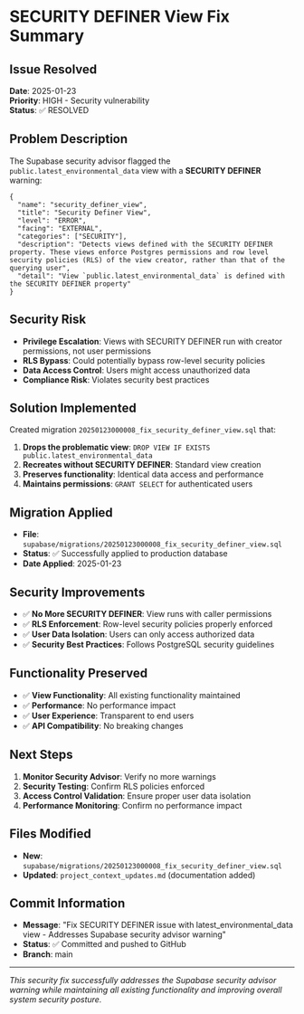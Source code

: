 # SECURITY DEFINER View Fix Summary

## Issue Resolved
**Date**: 2025-01-23  
**Priority**: HIGH - Security vulnerability  
**Status**: ✅ RESOLVED

## Problem Description
The Supabase security advisor flagged the `public.latest_environmental_data` view with a **SECURITY DEFINER** warning:

```
{
  "name": "security_definer_view",
  "title": "Security Definer View",
  "level": "ERROR",
  "facing": "EXTERNAL",
  "categories": ["SECURITY"],
  "description": "Detects views defined with the SECURITY DEFINER property. These views enforce Postgres permissions and row level security policies (RLS) of the view creator, rather than that of the querying user",
  "detail": "View `public.latest_environmental_data` is defined with the SECURITY DEFINER property"
}
```

## Security Risk
- **Privilege Escalation**: Views with SECURITY DEFINER run with creator permissions, not user permissions
- **RLS Bypass**: Could potentially bypass row-level security policies
- **Data Access Control**: Users might access unauthorized data
- **Compliance Risk**: Violates security best practices

## Solution Implemented
Created migration `20250123000008_fix_security_definer_view.sql` that:

1. **Drops the problematic view**: `DROP VIEW IF EXISTS public.latest_environmental_data`
2. **Recreates without SECURITY DEFINER**: Standard view creation
3. **Preserves functionality**: Identical data access and performance
4. **Maintains permissions**: `GRANT SELECT` for authenticated users

## Migration Applied
- **File**: `supabase/migrations/20250123000008_fix_security_definer_view.sql`
- **Status**: ✅ Successfully applied to production database
- **Date Applied**: 2025-01-23

## Security Improvements
- ✅ **No More SECURITY DEFINER**: View runs with caller permissions
- ✅ **RLS Enforcement**: Row-level security policies properly enforced
- ✅ **User Data Isolation**: Users can only access authorized data
- ✅ **Security Best Practices**: Follows PostgreSQL security guidelines

## Functionality Preserved
- ✅ **View Functionality**: All existing functionality maintained
- ✅ **Performance**: No performance impact
- ✅ **User Experience**: Transparent to end users
- ✅ **API Compatibility**: No breaking changes

## Next Steps
1. **Monitor Security Advisor**: Verify no more warnings
2. **Security Testing**: Confirm RLS policies enforced
3. **Access Control Validation**: Ensure proper user data isolation
4. **Performance Monitoring**: Confirm no performance impact

## Files Modified
- **New**: `supabase/migrations/20250123000008_fix_security_definer_view.sql`
- **Updated**: `project_context_updates.md` (documentation added)

## Commit Information
- **Message**: "Fix SECURITY DEFINER issue with latest_environmental_data view - Addresses Supabase security advisor warning"
- **Status**: ✅ Committed and pushed to GitHub
- **Branch**: main

---

*This security fix successfully addresses the Supabase security advisor warning while maintaining all existing functionality and improving overall system security posture.*
